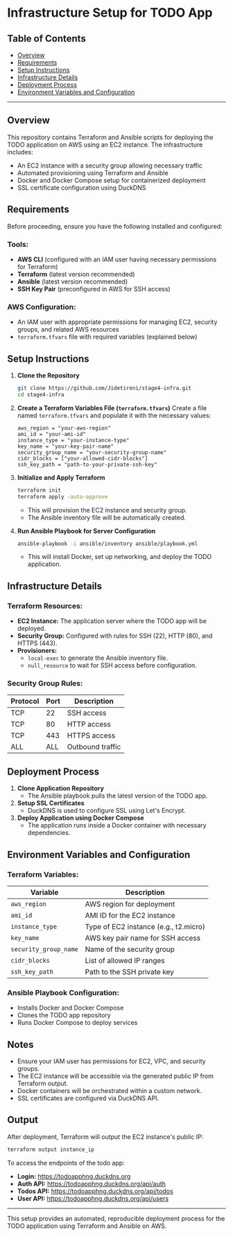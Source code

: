 # Infrastructure Setup for TODO App

## Table of Contents
- [Overview](#overview)
- [Requirements](#requirements)
- [Setup Instructions](#setup-instructions)
- [Infrastructure Details](#infrastructure-details)
- [Deployment Process](#deployment-process)
- [Environment Variables and Configuration](#environment-variables-and-configuration)

---

## Overview
This repository contains Terraform and Ansible scripts for deploying the TODO application on AWS using an EC2 instance. The infrastructure includes:
- An EC2 instance with a security group allowing necessary traffic
- Automated provisioning using Terraform and Ansible
- Docker and Docker Compose setup for containerized deployment
- SSL certificate configuration using DuckDNS

## Requirements
Before proceeding, ensure you have the following installed and configured:

### Tools:
- **AWS CLI** (configured with an IAM user having necessary permissions for Terraform)
- **Terraform** (latest version recommended)
- **Ansible** (latest version recommended)
- **SSH Key Pair** (preconfigured in AWS for SSH access)

### AWS Configuration:
- An IAM user with appropriate permissions for managing EC2, security groups, and related AWS resources
- `terraform.tfvars` file with required variables (explained below)

## Setup Instructions

1. **Clone the Repository**
   ```bash
   git clone https://github.com/Jidetireni/stage4-infra.git
   cd stage4-infra
   ```

2. **Create a Terraform Variables File (`terraform.tfvars`)**
   Create a file named `terraform.tfvars` and populate it with the necessary values:
   ```hcl
   aws_region = "your-aws-region"
   ami_id = "your-ami-id"
   instance_type = "your-instance-type"
   key_name = "your-key-pair-name"
   security_group_name = "your-security-group-name"
   cidr_blocks = ["your-allowed-cidr-blocks"]
   ssh_key_path = "path-to-your-private-ssh-key"
   ```

3. **Initialize and Apply Terraform**
   ```bash
   terraform init
   terraform apply -auto-approve
   ```
   - This will provision the EC2 instance and security group.
   - The Ansible inventory file will be automatically created.

4. **Run Ansible Playbook for Server Configuration**
   ```bash
   ansible-playbook -i ansible/inventory ansible/playbook.yml
   ```
   - This will install Docker, set up networking, and deploy the TODO application.

## Infrastructure Details

### Terraform Resources:
- **EC2 Instance:** The application server where the TODO app will be deployed.
- **Security Group:** Configured with rules for SSH (22), HTTP (80), and HTTPS (443).
- **Provisioners:**
  - `local-exec` to generate the Ansible inventory file.
  - `null_resource` to wait for SSH access before configuration.

### Security Group Rules:
| Protocol | Port | Description |
|----------|------|-------------|
| TCP      | 22   | SSH access |
| TCP      | 80   | HTTP access |
| TCP      | 443  | HTTPS access |
| ALL      | ALL  | Outbound traffic |

## Deployment Process
1. **Clone Application Repository**
   - The Ansible playbook pulls the latest version of the TODO app.
2. **Setup SSL Certificates**
   - DuckDNS is used to configure SSL using Let's Encrypt.
3. **Deploy Application using Docker Compose**
   - The application runs inside a Docker container with necessary dependencies.

## Environment Variables and Configuration

### Terraform Variables:
| Variable | Description |
|----------|-------------|
| `aws_region` | AWS region for deployment |
| `ami_id` | AMI ID for the EC2 instance |
| `instance_type` | Type of EC2 instance (e.g., t2.micro) |
| `key_name` | AWS key pair name for SSH access |
| `security_group_name` | Name of the security group |
| `cidr_blocks` | List of allowed IP ranges |
| `ssh_key_path` | Path to the SSH private key |

### Ansible Playbook Configuration:
- Installs Docker and Docker Compose
- Clones the TODO app repository
- Runs Docker Compose to deploy services

## Notes
- Ensure your IAM user has permissions for EC2, VPC, and security groups.
- The EC2 instance will be accessible via the generated public IP from Terraform output.
- Docker containers will be orchestrated within a custom network.
- SSL certificates are configured via DuckDNS API.

## Output
After deployment, Terraform will output the EC2 instance's public IP:
```bash
terraform output instance_ip
```
To access the endpoints of the todo app:
- **Login:** https://todoapphng.duckdns.org
- **Auth API:** https://todoapphng.duckdns.org/api/auth
- **Todos API:** https://todoapphng.duckdns.org/api/todos
- **User API:** https://todoapphng.duckdns.org/api/users

---

This setup provides an automated, reproducible deployment process for the TODO application using Terraform and Ansible on AWS.


